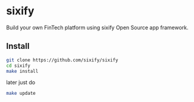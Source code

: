 # sixify
Build your own FinTech platform using sixify Open Source app framework.


## Install

```bash
git clone https://github.com/sixify/sixify
cd sixify
make install
```


later just do

```bash
make update
```
